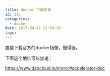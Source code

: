 ```yaml
---
title: docker 下载加速
id: 213
categories:
  - docker
date: 2017-04-12 21:54:26
tags:
---
```


直接下载官方的docker镜像，慢得很。

下面这个地址可以加速：

https://www.daocloud.io/mirror#accelerator-doc